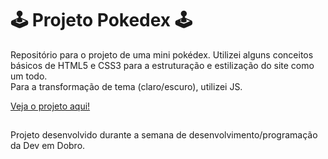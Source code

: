 # 🕹 Projeto Pokedex 🕹
Repositório para o projeto de uma mini pokédex.
Utilizei alguns conceitos básicos de HTML5 e CSS3 para a estruturação e estilização do site como um todo.
<br/>
Para a transformação de tema (claro/escuro), utilizei JS.

<a href="https://eytorlima.github.io/projeto-pokedex/" target="_blank">Veja o projeto aqui!</a>
## ##
Projeto desenvolvido durante a semana de desenvolvimento/programação da Dev em Dobro.
